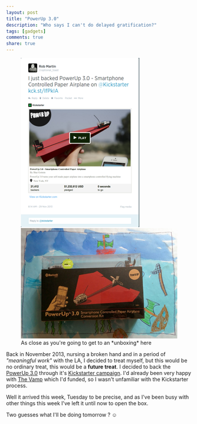 ```yaml
---
layout: post
title: "PowerUp 3.0"
description: "Who says I can't do delayed gratification?"
tags: [gadgets]
comments: true
share: true
---
```


<figure class="half">
	<a href="/images/powerup3.png"><img src="/images/powerup3-small.png" alt="Tweet confirming Kickstater backing"></a>
	<a href="/images/powerup3_box.jpg"><img src="/images/powerup3_box-small.jpg" alt=""></a>
	<figcaption>As close as you're going to get to an *unboxing* here</figcaption>
</figure>

Back in November 2013, nursing a broken hand and in a period of *"meaningful work"* with the LA, I decided to treat myself, but this would be no ordinary treat, this would be a **future treat**. I decided to back the <a href="http://www.poweruptoys.com/products/powerup-v3">PowerUp 3.0</a> through it's <a href="https://www.kickstarter.com/projects/393053146/powerup-30-smartphone-controlled-paper-airplane">Kickstarter campaign</a>.  I'd already been very happy with <a href="http://www.thevamp.co.uk/">The Vamp</a> which I'd funded, so I wasn't unfamiliar with the Kickstarter process.

Well it arrived this week, Tuesday to be precise, and as I've been busy with other things this week I've left it until now to open the box. 

Two guesses what I'll be doing tomorrow ? &#9786;

